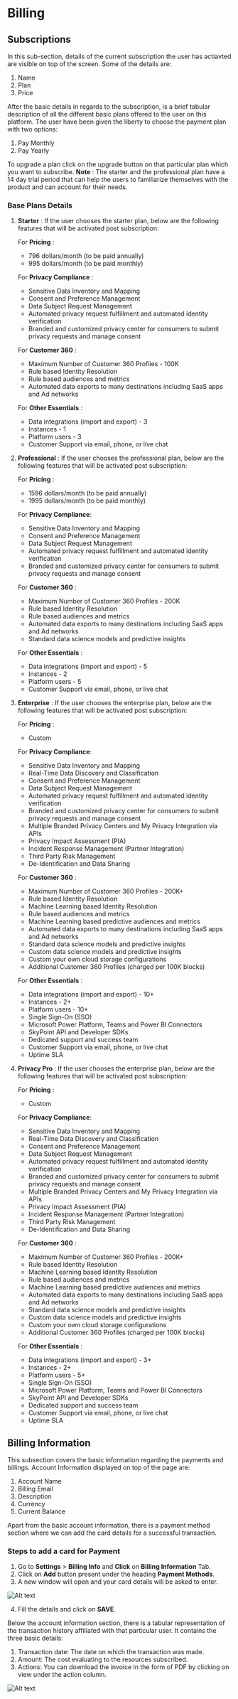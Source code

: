 # Billing

## Subscriptions
In this sub-section, details of the current subscription the user has actiavted are visible on top of the screen. Some of the details are:
1. Name
2. Plan
3. Price

After the basic details in regards to the subscription, is a brief tabular description of all the different basic plans offered to the user on this platform. The user have been given the liberty to choose the payment plan with two options:
1. Pay Monthly
2. Pay Yearly

To upgrade a plan click on the upgrade button on that particular plan which you want to subscribe.
**Note** : The starter and the professional plan have a 14 day trial period that can help the users to familiarize themselves with the product and can account for their needs.

### Base Plans Details

1. **Starter** : If the user chooses the starter plan, below are the following features that will be activated post subscription:

    For **Pricing** :
    - 796 dollars/month (to be paid annually)
    - 995 dollars/month (to be paid monthly)

    For **Privacy Compliance** :
    - Sensitive Data Inventory and Mapping
    - Consent and Preference Management
    - Data Subject Request Management
    - Automated privacy request fulfillment and automated identity verification
    - Branded and customized privacy center for consumers to submit privacy requests and manage consent

    For **Customer 360** :
    - Maximum Number of Customer 360 Profiles - 100K
    - Rule based Identity Resolution
    - Rule based audiences and metrics
    - Automated data exports to many destinations including SaaS apps and Ad networks

    For **Other Essentials** :
    - Data integrations (import and export) - 3
    - Instances - 1
    - Platform users - 3
    - Customer Support via email, phone, or live chat

2. **Professional** : If the user chooses the professional plan, below are the following features that will be activated post subscription:

    For **Pricing** :
    - 1596 dollars/month (to be paid annually)
    - 1995 dollars/month (to be paid monthly)
    
    For **Privacy Compliance**:
    - Sensitive Data Inventory and Mapping
    - Consent and Preference Management
    - Data Subject Request Management
    - Automated privacy request fulfillment and automated identity verification
    - Branded and customized privacy center for consumers to submit privacy requests and manage consent

    For **Customer 360** :
    - Maximum Number of Customer 360 Profiles - 200K
    - Rule based Identity Resolution
    - Rule based audiences and metrics
    - Automated data exports to many destinations including SaaS apps and Ad networks
    - Standard data science models and predictive insights

    For **Other Essentials** :
    - Data integrations (import and export) - 5
    - Instances - 2
    - Platform users - 5
    - Customer Support via email, phone, or live chat

3. **Enterprise** : If the user chooses the enterprise plan, below are the following features that will be activated post subscription:

    For **Pricing** :
    - Custom

    For **Privacy Compliance**:
    - Sensitive Data Inventory and Mapping
    - Real-Time Data Discovery and Classification
    - Consent and Preference Management
    - Data Subject Request Management
    - Automated privacy request fulfillment and automated identity verification
    - Branded and customized privacy center for consumers to submit privacy requests and manage consent
    - Multiple Branded Privacy Centers and My Privacy Integration via APIs
    - Privacy Impact Assessment (PIA)
    - Incident Response Management (Partner Integration)
    - Third Party Risk Management
    - De-Identification and Data Sharing

    For **Customer 360** :
    - Maximum Number of Customer 360 Profiles - 200K+
    - Rule based Identity Resolution
    - Machine Learning based Identity Resolution
    - Rule based audiences and metrics
    - Machine Learning based predictive audiences and metrics
    - Automated data exports to many destinations including SaaS apps and Ad networks
    - Standard data science models and predictive insights
    - Custom data science models and predictive insights
    - Custom your own cloud storage configurations
    - Additional Customer 360 Profiles (charged per 100K blocks)

    For **Other Essentials** :
    - Data integrations (import and export) - 10+
    - Instances - 2+
    - Platform users - 10+
    - Single Sign-On (SSO)
    - Microsoft Power Platform, Teams and Power BI Connectors
    - SkyPoint API and Developer SDKs
    - Dedicated support and success team
    - Customer Support via email, phone, or live chat
    - Uptime SLA

4. **Privacy Pro** : If the user chooses the enterprise plan, below are the following features that will be activated post subscription:

    For **Pricing** :
    - Custom

    For **Privacy Compliance**:
    - Sensitive Data Inventory and Mapping
    - Real-Time Data Discovery and Classification
    - Consent and Preference Management
    - Data Subject Request Management
    - Automated privacy request fulfillment and automated identity verification
    - Branded and customized privacy center for consumers to submit privacy requests and manage consent
    - Multiple Branded Privacy Centers and My Privacy Integration via APIs
    - Privacy Impact Assessment (PIA)
    - Incident Response Management (Partner Integration)
    - Third Party Risk Management
    - De-Identification and Data Sharing

    For **Customer 360** :
    - Maximum Number of Customer 360 Profiles - 200K+
    - Rule based Identity Resolution
    - Machine Learning based Identity Resolution
    - Rule based audiences and metrics
    - Machine Learning based predictive audiences and metrics
    - Automated data exports to many destinations including SaaS apps and Ad networks
    - Standard data science models and predictive insights
    - Custom data science models and predictive insights
    - Custom your own cloud storage configurations
    - Additional Customer 360 Profiles (charged per 100K blocks)

    For **Other Essentials** :
    - Data integrations (import and export) - 3+
    - Instances - 2+
    - Platform users - 5+
    - Single Sign-On (SSO)
    - Microsoft Power Platform, Teams and Power BI Connectors
    - SkyPoint API and Developer SDKs
    - Dedicated support and success team
    - Customer Support via email, phone, or live chat
    - Uptime SLA

## Billing Information
This subsection covers the basic information regarding the payments and billings. Account Information displayed on top of the page are:
1. Account Name
2. Billing Email
3. Description
4. Currency
5. Current Balance

Apart from the basic account information, there is a payment method section where we can add the card details for a successful transaction.

### Steps to add a card for Payment
1. Go to **Settings** > **Billing Info** and **Click** on **Billing Information** Tab.
2. Click on **Add** button present under the heading **Payment Methods**.
3. A new window will open and your card details will be asked to enter.

![Alt text](https://github.com/skypointcloud/platform/blob/master/docs/doc_snippets/payment.PNG?raw=true)

4. Fill the details and click on **SAVE**.

Below the account information section, there is a tabular representation of the transaction history affiliated with that particular user.
It contains the three basic details:
1. Transaction date: The date on which the transaction was made.
2. Amount: The cost evaluating to the resources subscribed.
3. Actions: You can download the invoice in the form of PDF by clicking on view under the action column.

![Alt text](https://github.com/skypointcloud/platform/blob/master/docs/doc_snippets/transactions.PNG?raw=true)